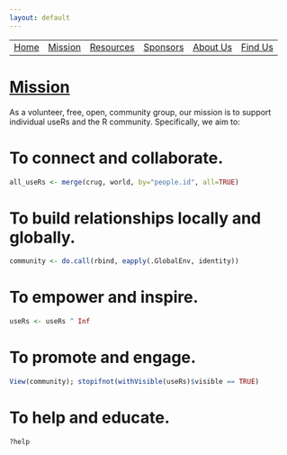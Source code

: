 ```yaml
---
layout: default
---
```


<table id="headers">
  <tbody>
    <tr>
      <td><a href="index.html">Home</a></td>
      <td><a href="mission.html">Mission</a></td>
      <td><a href="resources.html">Resources</a></td>
      <td><a href="sponsors.html">Sponsors</a></td>
      <td><a href="about-us.html">About Us</a></td>
      <td><a href="find-us.html">Find Us</a></td>
    </tr>
  </tbody>
</table>

# <u>Mission</u>
As a volunteer, free, open, community group, our mission is to support individual useRs and the R community. Specifically, we aim to:


# **To connect and collaborate.**

```r
all_useRs <- merge(crug, world, by="people.id", all=TRUE)
```

# **To build relationships locally and globally.**

```r
community <- do.call(rbind, eapply(.GlobalEnv, identity))
```

# **To empower and inspire.**

```r
useRs <- useRs ^ Inf
```

# **To promote and engage.**

```r
View(community); stopifnot(withVisible(useRs)$visible == TRUE)
```

# **To help and educate.**

```r
?help
```



